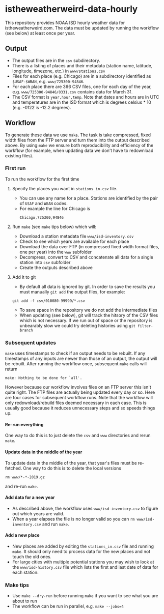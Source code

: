 # istheweatherweird-data-hourly

This repository provides NOAA ISD hourly weather data for istheweatherweird.com. The data must be updated by running the workflow (see below) at least once per year.

## Output

- The output files are in the `csv` subdirectory.
- There is a listing of places and their metadata (station name, latitude, longitude, timezone, etc.) in `www/stations.csv`
- Files for each place (e.g. Chicago) are in a subdirectory identified as `$USAF-$WBAN`, e.g. `www/725300-94846`.
- For each place there are 366 CSV files, one for each day of the year, e.g. `www/725300-94846/0331.csv` contains data for March 31.
- The CSV format is `year,hour,temp`. Note that dates and hours are in UTC and temperatures are in the ISD format which is degrees celsius * 10 (e.g. -0122 is -12.2 degrees).

## Workflow

To generate these data we use `make`.
The task is take compressed, fixed width files from the FTP server and turn them into the output described above.
By using `make` we ensure both reproducibility and efficiency of the workflow (for example, when updating data we don't have to redownload existing files).

### First run 

To run the workflow for the first time

1. Specify the places you want in `stations_in.csv` file. 
    - You can use any name for a place. Stations are identified by the pair of `USAF` and `WBAN` codes.
    - For example the line for Chicago is
      ```
      Chicago,725300,94846
      ```
  
2. Run `make` (see `make` tips below) which will:
    - Download a station metadata file `www/isd-inventory.csv`
    - Check to see which years are available for each place
    - Download the data over FTP (in compressed fixed width format files, one per year) into the `www` subfolder
    - Decompress, convert to CSV and concatenate all data for a single station into `csv` subfolder
    - Create the outputs described above
 
3. Add it to git
    - By default all data is ignored by git. In order to save the results you must manually `git add` the output files, for example:
    ```
    git add -f csv/010080-99999/*.csv
    ```
    - To save space in the repository we do not add the intermediate files
    - When updating (see below), git will track the hitsory of the CSV files which is not necessary. If we run out of space or the repository is unbearably slow we could try deleting histories using `git filter-branch`

### Subsequent updates

`make` uses timestamps to check if an output needs to be rebuilt.
If any timestamps of any inputs are newer than those of an output, the output will be rebuilt.
After running the workflow once, subsequent `make` calls will return 

```
make: Nothing to be done for `all'.
```

However because our workflow involves files on an FTP server this isn't quite right.
The FTP files are actually being updated every day or so. Here are four cases for subsequent workflow runs. Note that the workflow will only redownload/rebuild files deemed necessary in each case.
This is usually good because it reduces unnecessary steps and so speeds things up.

#### Re-run everything
One way to do this is to just delete the `csv` and `www` directories and rerun `make`.

#### Update data in the middle of the year
To update data in the middle of the year, that year's files must be re-fetched. One way to do this is to delete the local versions
```
rm www/*-*-2019.gz
```
and re-run `make`.

#### Add data for a new year
  - As described above, the workflow uses `www/isd-inventory.csv` to figure out which years are valid.
  - When a year elapses the file is no longer valid so you can `rm www/isd-inventory.csv` and run `make`.

#### Add a new place
  - New places are added by editing the `stations_in.csv` file and running `make`. It should only need to process data for the new places and not touch the old ones.
  - For large cities with multiple potential stations you may wish to look at the `www/isd-history.csv` file which lists the first and last date of data for each station.

### Make tips

- Use `make --dry-run` before running `make` if you want to see what you are about to run
- The workflow can be run in parallel, e.g. `make --jobs=4`
